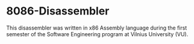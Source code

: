 # 8086-Disassembler
This disassembler was written in x86 Assembly language during the first semester of the Software Engineering program at Vilnius University (VU).
